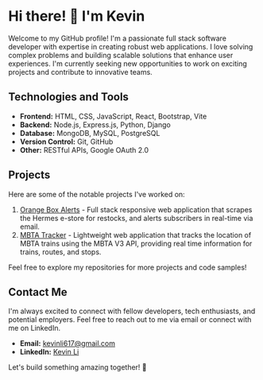 # Hi there! 👋 I'm Kevin

Welcome to my GitHub profile! I'm a passionate full stack software developer with expertise in creating robust web applications. I love solving complex problems and building scalable solutions that enhance user experiences. I'm currently seeking new opportunities to work on exciting projects and contribute to innovative teams.

## Technologies and Tools

- **Frontend:** HTML, CSS, JavaScript, React, Bootstrap, Vite
- **Backend:** Node.js, Express.js, Python, Django
- **Database:** MongoDB, MySQL, PostgreSQL
- **Version Control:** Git, GitHub
- **Other:** RESTful APIs, Google OAuth 2.0

## Projects

Here are some of the notable projects I've worked on:

1. [Orange Box Alerts](https://github.com/kevinleet/Orange-Box-Alerts) - Full stack responsive web application that scrapes the Hermes e-store for restocks, and alerts subscribers in real-time via email.
2. [MBTA Tracker](https://github.com/kevinleet/MBTA-Tracker) - Lightweight web application that tracks the location of MBTA trains using the MBTA V3 API, providing real time information for trains, routes, and stops.

Feel free to explore my repositories for more projects and code samples!

## Contact Me

I'm always excited to connect with fellow developers, tech enthusiasts, and potential employers. Feel free to reach out to me via email or connect with me on LinkedIn.

- **Email:** kevinli617@gmail.com
- **LinkedIn:** [Kevin Li](https://www.linkedin.com/in/kevinli617/)

Let's build something amazing together! 🚀

